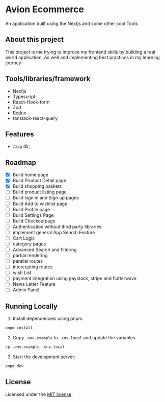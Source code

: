 # Avion Ecommerce

An application built using the Nextjs and some other cool Tools

## About this project

This project is me trying to improve my frontend skills by building a real world application, As well and implementing best practices in my learning journey

## Tools/libraries/framework

- Nextjs
- Typescript
- React-Hook-form
- Zod
- Redux
- tanstack-react-query

## Features

- `/app` dir,

## Roadmap

- [x] Build home page
- [x] Build Product Detail page
- [x] Build shopping baskets
- [ ] Build product listing page
- [ ] Build sign in and Sign up pages
- [ ] Build Add to wishlist page
- [ ] Build Profile page
- [ ] Build Settings Page
- [ ] Build Checkoutpage
- [ ] Authentication without third party libraries
- [ ] implement general App Search Feature
- [ ] Cart Logic
- [ ] category pages
- [ ] Advanced Search and filtering
- [ ] partial rendering
- [ ] parallel routes
- [ ] intercepting routes
- [ ] wish List
- [ ] payment integration using paystack, stripe and flutterwave
- [ ] News Letter Feature
- [ ] Admin Panel

## Running Locally

1. Install dependencies using pnpm:

```sh
pnpm install
```

2.  Copy `.env.example` to `.env.local` and update the variables.

```sh
cp .env.example .env.local
```

3. Start the development server:

```sh
pnpm dev
```

## License

Licensed under the [MIT license](https://github.com/...).
